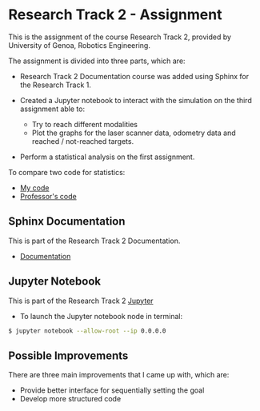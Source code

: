 Research Track 2 - Assignment
==================================

This is the assignment of the course Research Track 2, provided by University of Genoa, Robotics Engineering.

The assignment is divided into three parts, which are: 
* Research Track 2 Documentation course was added using Sphinx for the Research Track 1.
* Created a Jupyter notebook to interact with the simulation on the third assignment able to:
   * Try to reach different modalities
   * Plot the graphs for the laser scanner data, odometry data and reached / not-reached targets.
  
* Perform a statistical analysis on the first assignment. 

To compare two code for statistics: 
   * [My code](https://github.com/BZWayne/rt_exercises/tree/main/robot_simulation_python)
   * [Professor's code](https://github.com/CarmineD8/python_simulator.git)


Sphinx Documentation
-------------------

This is part of the Research Track 2 Documentation.

* [Documentation](https://github.com/BZWayne/rt2_exercises/tree/main/docs/html)


Jupyter Notebook
-------------------

This is part of the Research Track 2 [Jupyter](https://github.com/BZWayne/rt2_exercises/blob/main/jupyter/final_assignment.ipynb)

* To launch the Jupyter notebook node in terminal:
```bash
$ jupyter notebook --allow-root --ip 0.0.0.0
```

Possible Improvements
------------------

There are three main improvements that I came up with, which are:

* Provide better interface for sequentially setting the goal
* Develop more structured code 
